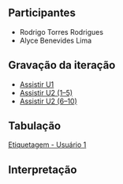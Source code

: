 <div align="justify">
  
## Participantes
- Rodrigo Torres Rodrigues
- Alyce Benevides Lima
  
## Gravação da iteração
- [Assistir U1](https://youtu.be/dlkTeykH7lQ?si=zjsNKuCbAFf1itkN)
- [Assistir U2 (1–5)](https://www.youtube.com/watch?v=MkHZwXxbmB4)
- [Assistir U2 (6–10)](https://www.youtube.com/watch?v=R1fWPr4xAR0)

## Tabulação
[Etiquetagem - Usuário 1](https://www.notion.so/27a6bcc1a58a8038bfe3d3a618cf2faf?v=27a6bcc1a58a8060ab9e000c7fe40824&source=copy_link)

## Interpretação



</div>  
